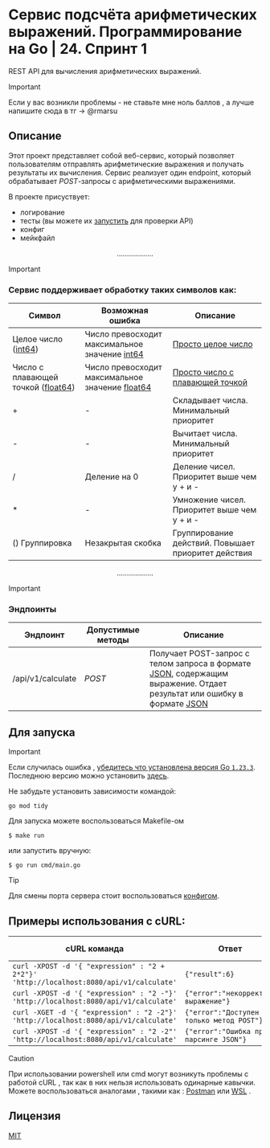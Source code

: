 # Сервис подсчёта арифметических выражений. Программирование на Go | 24. Спринт 1
REST API для вычисления арифметических выражений.
> [!IMPORTANT]
>  Если у вас возникли проблемы - не ставьте мне ноль баллов , а лучше напишите сюда в тг -> @rmarsu

## Описание
Этот проект представляет собой веб-сервис, который позволяет пользователям отправлять арифметические выражения и получать результаты их вычисления. Сервис реализует один endpoint, который обрабатывает *POST*-запросы с арифметическими выражениями.

В проекте присуствует:
- логирование
- тесты (вы можете их [запустить](internal/transport/http/calc_test.go) для проверки API)
- конфиг
- мейкфайл
  
<div align="center">
  ..................
</div>

> [!IMPORTANT]
> ### Сервис поддерживает обработку таких символов как:
> | Символ | Возможная ошибка | Описание |
> | --- | --- | --- |
> | Целое число ([int64](https://pkg.go.dev/builtin#int64)) | Число превосходит максимальное значение [int64](https://pkg.go.dev/builtin#int64) | [Просто целое число](https://ru.wikipedia.org/wiki/%D0%A6%D0%B5%D0%BB%D0%BE%D0%B5_%D1%87%D0%B8%D1%81%D0%BB%D0%BE)|
> | Число с плавающей точкой ([float64](https://pkg.go.dev/builtin#float64))| Число превосходит максимальное значение [float64](https://pkg.go.dev/builtin#float64) | [Просто число с плавающей точкой](https://ru.wikipedia.org/wiki/%D0%A7%D0%B8%D1%81%D0%BB%D0%BE_%D1%81_%D0%BF%D0%BB%D0%B0%D0%B2%D0%B0%D1%8E%D1%89%D0%B5%D0%B9_%D0%B7%D0%B0%D0%BF%D1%8F%D1%82%D0%BE%D0%B9)|
> | + | - | Складывает числа. Минимальный приоритет|
> | - | - | Вычитает числа. Минимальный приоритет |
> | / | Деление на 0 | Деление чисел. Приоритет выше чем у + и - |
> | * | - | Умножение чисел. Приоритет выше чем у + и - |
> | () Группировка | Незакрытая скобка | Группирование действий. Повышает приоритет действия |
<div align="center">
  ..................
</div>

> [!IMPORTANT]
> ### Эндпоинты
> | Эндпоинт | Допустимые методы | Описание |
> | --- | --- | --- |
> | /api/v1/calculate | *POST* | Получает POST-запрос c телом запроса в формате [JSON](https://ru.wikipedia.org/wiki/JSON), содержащим выражение. Отдает результат или ошибку в формате [JSON](https://ru.wikipedia.org/wiki/JSON) |



## Для запуска
> [!IMPORTANT]
> Если случилась ошибка ,  <ins>убедитесь что установлена версия Go `1.23.3`</ins>.
> Последнюю версию можно установить [здесь](https://go.dev/dl/).

Не забудьте установить зависимости командой:
```shell
go mod tidy
```

Для запуска можете воспользоваться Makefile-ом
```shell
$ make run
```
или запустить вручную:
```shell
$ go run cmd/main.go
```

> [!TIP]
> Для смены порта сервера стоит воспользоваться [конфигом](configs/config.yaml). 

## Примеры использования с cURL:

| cURL команда                                   | Ответ                                     | *HTTP* код
|------------------------------------------------|-------------------------------------------| ----------------------------- |
| ```curl -XPOST -d '{ "expression" : "2 + 2*2"}' 'http://localhost:8080/api/v1/calculate'```  | ```{"result":6} ``` | 200 |
| ```curl -XPOST -d '{ "expression" : "2 -"}' 'http://localhost:8080/api/v1/calculate'``` | ```{"error":"некорректное выражение"}```|422|
| ```curl -XGET -d '{ "expression" : "2 -2"}' 'http://localhost:8080/api/v1/calculate'``` | ```{"error":"Доступен только метод POST"}```|405|
| ```curl -XPOST -d '{ "expression" : "2 -2"' 'http://localhost:8080/api/v1/calculate'``` | ```{"error":"Ошибка при парсинге JSON"}```|400|

> [!CAUTION]
> При использовании powershell или cmd могут возникуть проблемы с работой cURL , так как в них нельзя использовать одинарные кавычки. Можете воспользоваться аналогами , такими как : [Postman](https://www.postman.com/) или [WSL](https://en.wikipedia.org/wiki/Windows_Subsystem_for_Linux) . 

## Лицензия
[MIT](LICENSE)




